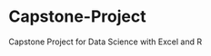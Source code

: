 # Capstone-Project
Capstone Project for Data Science with Excel and R
<div data-iframe-width="150" data-iframe-height="270" data-share-badge-id="1cbf4265-cbab-4542-95f5-4635ce82d2a0" data-share-badge-host="https://www.credly.com"></div><script type="text/javascript" async src="//cdn.credly.com/assets/utilities/embed.js"></script>
